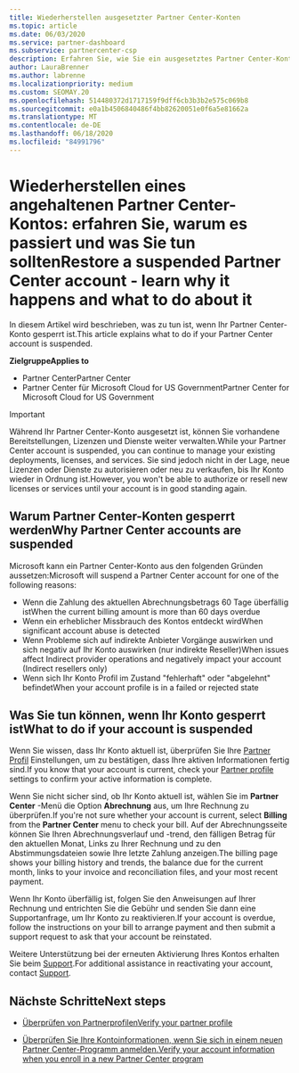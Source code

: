 ```yaml
---
title: Wiederherstellen ausgesetzter Partner Center-Konten
ms.topic: article
ms.date: 06/03/2020
ms.service: partner-dashboard
ms.subservice: partnercenter-csp
description: Erfahren Sie, wie Sie ein ausgesetztes Partner Center-Konto wiederherstellen, warum Partner Center-Konten ausgesetzt werden, und wie Sie Ihr Konto verwenden können, während es ausgesetzt ist.
author: LauraBrenner
ms.author: labrenne
ms.localizationpriority: medium
ms.custom: SEOMAY.20
ms.openlocfilehash: 514480372d1717159f9dff6cb3b3b2e575c069b8
ms.sourcegitcommit: e0a1b4506840486f4bb82620051e0f6a5e81662a
ms.translationtype: MT
ms.contentlocale: de-DE
ms.lasthandoff: 06/18/2020
ms.locfileid: "84991796"
---
```

# <a name="restore-a-suspended-partner-center-account---learn-why-it-happens-and-what-to-do-about-it"></a><span data-ttu-id="7d6e9-103">Wiederherstellen eines angehaltenen Partner Center-Kontos: erfahren Sie, warum es passiert und was Sie tun sollten</span><span class="sxs-lookup"><span data-stu-id="7d6e9-103">Restore a suspended Partner Center account - learn why it happens and what to do about it</span></span>

<span data-ttu-id="7d6e9-104">In diesem Artikel wird beschrieben, was zu tun ist, wenn Ihr Partner Center-Konto gesperrt ist.</span><span class="sxs-lookup"><span data-stu-id="7d6e9-104">This article explains what to do if your Partner Center account is suspended.</span></span>

<span data-ttu-id="7d6e9-105">**Zielgruppe**</span><span class="sxs-lookup"><span data-stu-id="7d6e9-105">**Applies to**</span></span>

-  <span data-ttu-id="7d6e9-106">Partner Center</span><span class="sxs-lookup"><span data-stu-id="7d6e9-106">Partner Center</span></span>
-  <span data-ttu-id="7d6e9-107">Partner Center für Microsoft Cloud for US Government</span><span class="sxs-lookup"><span data-stu-id="7d6e9-107">Partner Center for Microsoft Cloud for US Government</span></span>


> [!IMPORTANT]  
> <span data-ttu-id="7d6e9-108">Während Ihr Partner Center-Konto ausgesetzt ist, können Sie vorhandene Bereitstellungen, Lizenzen und Dienste weiter verwalten.</span><span class="sxs-lookup"><span data-stu-id="7d6e9-108">While your Partner Center account is suspended, you can continue to manage your existing deployments, licenses, and services.</span></span> <span data-ttu-id="7d6e9-109">Sie sind jedoch nicht in der Lage, neue Lizenzen oder Dienste zu autorisieren oder neu zu verkaufen, bis Ihr Konto wieder in Ordnung ist.</span><span class="sxs-lookup"><span data-stu-id="7d6e9-109">However, you won't be able to authorize or resell new licenses or services until your account is in good standing again.</span></span>

## <a name="why-partner-center-accounts-are-suspended"></a><span data-ttu-id="7d6e9-110">Warum Partner Center-Konten gesperrt werden</span><span class="sxs-lookup"><span data-stu-id="7d6e9-110">Why Partner Center accounts are suspended</span></span>

<span data-ttu-id="7d6e9-111">Microsoft kann ein Partner Center-Konto aus den folgenden Gründen aussetzen:</span><span class="sxs-lookup"><span data-stu-id="7d6e9-111">Microsoft will suspend a Partner Center account for one of the following reasons:</span></span>

- <span data-ttu-id="7d6e9-112">Wenn die Zahlung des aktuellen Abrechnungsbetrags 60 Tage überfällig ist</span><span class="sxs-lookup"><span data-stu-id="7d6e9-112">When the current billing amount is more than 60 days overdue</span></span> 
- <span data-ttu-id="7d6e9-113">Wenn ein erheblicher Missbrauch des Kontos entdeckt wird</span><span class="sxs-lookup"><span data-stu-id="7d6e9-113">When significant account abuse is detected</span></span>
- <span data-ttu-id="7d6e9-114">Wenn Probleme sich auf indirekte Anbieter Vorgänge auswirken und sich negativ auf Ihr Konto auswirken (nur indirekte Reseller)</span><span class="sxs-lookup"><span data-stu-id="7d6e9-114">When issues affect Indirect provider operations and negatively impact your account (Indirect resellers only)</span></span>
- <span data-ttu-id="7d6e9-115">Wenn sich Ihr Konto Profil im Zustand "fehlerhaft" oder "abgelehnt" befindet</span><span class="sxs-lookup"><span data-stu-id="7d6e9-115">When your account profile is in a failed or rejected state</span></span>

## <a name="what-to-do-if-your-account-is-suspended"></a><span data-ttu-id="7d6e9-116">Was Sie tun können, wenn Ihr Konto gesperrt ist</span><span class="sxs-lookup"><span data-stu-id="7d6e9-116">What to do if your account is suspended</span></span>

<span data-ttu-id="7d6e9-117">Wenn Sie wissen, dass Ihr Konto aktuell ist, überprüfen Sie Ihre [Partner Profil](https://partner.microsoft.com/pcv/accountsettings/partnerprofile) Einstellungen, um zu bestätigen, dass Ihre aktiven Informationen fertig sind.</span><span class="sxs-lookup"><span data-stu-id="7d6e9-117">If you know that your account is current, check your [Partner profile](https://partner.microsoft.com/pcv/accountsettings/partnerprofile) settings to confirm your active information is complete.</span></span> 

<span data-ttu-id="7d6e9-118">Wenn Sie nicht sicher sind, ob Ihr Konto aktuell ist, wählen Sie im **Partner Center** -Menü die Option **Abrechnung** aus, um Ihre Rechnung zu überprüfen.</span><span class="sxs-lookup"><span data-stu-id="7d6e9-118">If you're not sure whether your account is current, select **Billing** from the **Partner Center** menu to check your bill.</span></span> <span data-ttu-id="7d6e9-119">Auf der Abrechnungsseite können Sie Ihren Abrechnungsverlauf und -trend, den fälligen Betrag für den aktuellen Monat, Links zu Ihrer Rechnung und zu den Abstimmungsdateien sowie Ihre letzte Zahlung anzeigen.</span><span class="sxs-lookup"><span data-stu-id="7d6e9-119">The billing page shows your billing history and trends, the balance due for the current month, links to your invoice and reconciliation files, and your most recent payment.</span></span>

<span data-ttu-id="7d6e9-120">Wenn Ihr Konto überfällig ist, folgen Sie den Anweisungen auf Ihrer Rechnung und entrichten Sie die Gebühr und senden Sie dann eine Supportanfrage, um Ihr Konto zu reaktivieren.</span><span class="sxs-lookup"><span data-stu-id="7d6e9-120">If your account is overdue, follow the instructions on your bill to arrange payment and then submit a support request to ask that your account be reinstated.</span></span> 

<span data-ttu-id="7d6e9-121">Weitere Unterstützung bei der erneuten Aktivierung Ihres Kontos erhalten Sie beim [Support](https://partner.microsoft.com/dashboard/support/csp/servicerequests/create).</span><span class="sxs-lookup"><span data-stu-id="7d6e9-121">For additional assistance in reactivating your account, contact [Support](https://partner.microsoft.com/dashboard/support/csp/servicerequests/create).</span></span>

## <a name="next-steps"></a><span data-ttu-id="7d6e9-122">Nächste Schritte</span><span class="sxs-lookup"><span data-stu-id="7d6e9-122">Next steps</span></span>

- [<span data-ttu-id="7d6e9-123">Überprüfen von Partnerprofilen</span><span class="sxs-lookup"><span data-stu-id="7d6e9-123">Verify your partner profile</span></span>](update-your-partner-profile.md)

- [<span data-ttu-id="7d6e9-124">Überprüfen Sie Ihre Kontoinformationen, wenn Sie sich in einem neuen Partner Center-Programm anmelden.</span><span class="sxs-lookup"><span data-stu-id="7d6e9-124">Verify your account information when you enroll in a new Partner Center program</span></span>](verification-responses.md)
